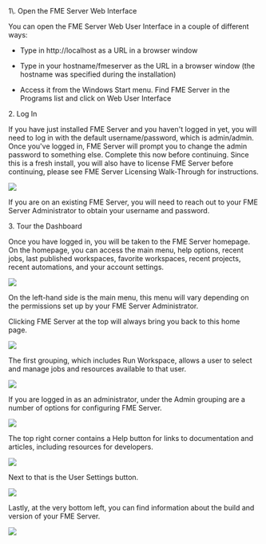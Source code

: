 <head><base target="_blank"> </head>
1\. Open the FME Server Web Interface

You can open the FME Server Web User Interface in a couple of different ways:

-   Type in http://localhost as a URL in a browser window

-   Type in your hostname/fmeserver as the URL in a browser window (the hostname was specified during the installation)

-   Access it from the Windows Start menu. Find FME Server in the Programs list and click on Web User Interface

2\. Log In

If you have just installed FME Server and you haven't logged in yet, you will need to log in with the default username/password, which is admin/admin. Once you've logged in, FME Server will prompt you to change the admin password to something else. Complete this now before continuing. Since this is a fresh install, you will also have to license FME Server before continuing, please see FME Server Licensing Walk-Through for instructions.

![](https://community.safe.com/servlet/rtaImage?eid=ka14Q000000smiR&feoid=00N30000006n8wU&refid=0EM4Q000002WCb8)

If you are on an existing FME Server, you will need to reach out to your FME Server Administrator to obtain your username and password.

3\. Tour the Dashboard

Once you have logged in, you will be taken to the FME Server homepage. On the homepage, you can access the main menu, help options, recent jobs, last published workspaces, favorite workspaces, recent projects, recent automations, and your account settings.

![](https://community.safe.com/servlet/rtaImage?eid=ka14Q000000smiR&feoid=00N30000006n8wU&refid=0EM4Q000002WCbD)

On the left-hand side is the main menu, this menu will vary depending on the permissions set up by your FME Server Administrator.

Clicking FME Server at the top will always bring you back to this home page.

![](https://community.safe.com/servlet/rtaImage?eid=ka14Q000000smiR&feoid=00N30000006n8wU&refid=0EM4Q000002WCbI)

The first grouping, which includes Run Workspace, allows a user to select and manage jobs and resources available to that user.

![](https://community.safe.com/servlet/rtaImage?eid=ka14Q000000smiR&feoid=00N30000006n8wU&refid=0EM4Q000002WCbN)

If you are logged in as an administrator, under the Admin grouping are a number of options for configuring FME Server.

![](https://community.safe.com/servlet/rtaImage?eid=ka14Q000000smiR&feoid=00N30000006n8wU&refid=0EM4Q000002WCbS)

The top right corner contains a Help button for links to documentation and articles, including resources for developers.

![](https://community.safe.com/servlet/rtaImage?eid=ka14Q000000smiR&feoid=00N30000006n8wU&refid=0EM4Q000002WCbm)

Next to that is the User Settings button.

![](https://community.safe.com/servlet/rtaImage?eid=ka14Q000000smiR&feoid=00N30000006n8wU&refid=0EM4Q000002WCbr)

Lastly, at the very bottom left, you can find information about the build and version of your FME Server.

![](https://community.safe.com/servlet/rtaImage?eid=ka14Q000000smiR&feoid=00N30000006n8wU&refid=0EM4Q000002WCbw)
